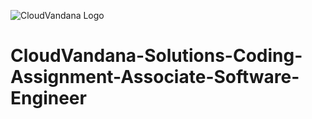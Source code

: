 ![CloudVandana Logo](https://cloudvandana.com/wp-content/uploads/2021/04/logo.png)
# CloudVandana-Solutions-Coding-Assignment-Associate-Software-Engineer
